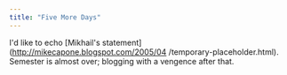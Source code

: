 ```yaml
---
title: "Five More Days"
---
```

I'd like to echo [Mikhail's statement](http://mikecapone.blogspot.com/2005/04
/temporary-placeholder.html). Semester is almost over; blogging with a
vengence after that.


